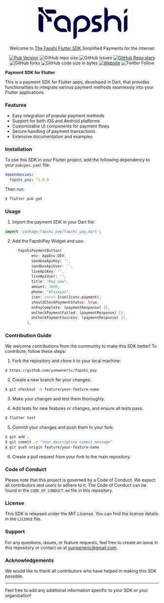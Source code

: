 <p align="center">
  <a href="http://fapshi.com/" target="blank"><img src="./fapshi.svg" width="320" alt="Fapshi Logo" /></a>
</p>
  <p align="center">Welcome to <a href="https://fapshi.com/" target="_blank"> The Fapshi Flutter SDK </a>Simplified Payments for the internet</p>
    <p align="center">
<a href="https://github.com/yunweneric/fapshi_pay" target="_blank"><img alt="Pub Version" src="https://img.shields.io/pub/v/pay_unit_sdk?color=%233F51B5&style=for-the-badge" ></a>
<a><img alt="GitHub repo size" src="https://img.shields.io/github/repo-size/yunweneric/fapshi_pay?color=%233F51B5&style=for-the-badge"></a>
<a><img alt="GitHub issues" src="https://img.shields.io/github/issues-raw/yunweneric/fapshi_pay?color=%233F51B5&style=for-the-badge"></a>
<a href="" target="_blank"><img alt="GitHub Repo stars" src="https://img.shields.io/github/stars/yunweneric/fapshi_pay?color=%233F51B5&style=for-the-badge"></a>
<a><img alt="GitHub forks" src="https://img.shields.io/github/forks/yunweneric/fapshi_pay?color=%233F51B5&style=for-the-badge"></a>
<a><img alt="GitHub code size in bytes" src="https://img.shields.io/github/languages/code-size/yunweneric/fapshi_pay?color=%233F51B5&style=for-the-badge"></a>
<a href = "https://fapshi.com/"><img alt="Website" src="https://img.shields.io/website?color=%233F51B5&style=for-the-badge&up_color=3F51B5&up_message=Visit%20us&url=https%3A%2F%2Fpayunit.net%2Fdocs%2F"></a>
<a><img alt="Twitter Follow" src="https://img.shields.io/twitter/follow/payunit7?color=%233F51B5&&style=for-the-badge"></a>

</p>

**Payment SDK for Flutter**

This is a payment SDK for Flutter apps, developed in Dart, that provides functionalities to integrate various payment methods seamlessly into your Flutter applications.

### Features

- Easy integration of popular payment methods
- Support for both iOS and Android platforms
- Customizable UI components for payment flows
- Secure handling of payment transactions
- Extensive documentation and examples

### Installation

To use this SDK in your Flutter project, add the following dependency to your `pubspec.yaml` file:

```yaml
dependencies:
  fapshi_pay: ^1.0.0
```

Then run:

```bash
$ flutter pub get
```

### Usage

1. Import the payment SDK in your Dart file:

```dart
import 'package:fapshi_pay/fapshi_pay.dart';
```

2. Add the FapshiPay Widget and use:

```dart
      FapshiPaymentButton(
            env: AppEnv.DEV,
            sandboxApiKey: '',
            sandboxApiUser: '',
            liveApiKey: '',
            liveApiUser: '',
            title: "Pay now",
            amount: 3000,
            phone: "67xxxxxx",
            icon: const Icon(Icons.payment),
            shouldCheckPaymentStatus: true,
            onPayComplete: (paymentResponse) {},
            onCheckPaymentFailed: (paymentResponse) {},
            onCheckPaymentSuccess: (paymentResponse) {},
          ),
```

### Contribution Guide

We welcome contributions from the community to make this SDK better! To contribute, follow these steps:

1. Fork the repository and clone it to your local machine:

```bash
$ https://github.com/yunweneric/fapshi_pay
```

2. Create a new branch for your changes:

```bash
$ git checkout -b feature/your-feature-name
```

3. Make your changes and test them thoroughly.

4. Add tests for new features or changes, and ensure all tests pass:

```bash
$ flutter test
```

5. Commit your changes and push them to your fork:

```bash
$ git add .
$ git commit -m "Your descriptive commit message"
$ git push origin feature/your-feature-name
```

6. Create a pull request from your fork to the main repository.

### Code of Conduct

Please note that this project is governed by a Code of Conduct. We expect all contributors and users to adhere to it. The Code of Conduct can be found in the `CODE_OF_CONDUCT.md` file in this repository.

### License

This SDK is released under the MIT License. You can find the license details in the `LICENSE` file.

### Support

For any questions, issues, or feature requests, feel free to create an issue in this repository or contact us at yunweneric@gmail.com.

### Acknowledgements

We would like to thank all contributors who have helped in making this SDK possible.

---

Feel free to add any additional information specific to your SDK or your organization!
